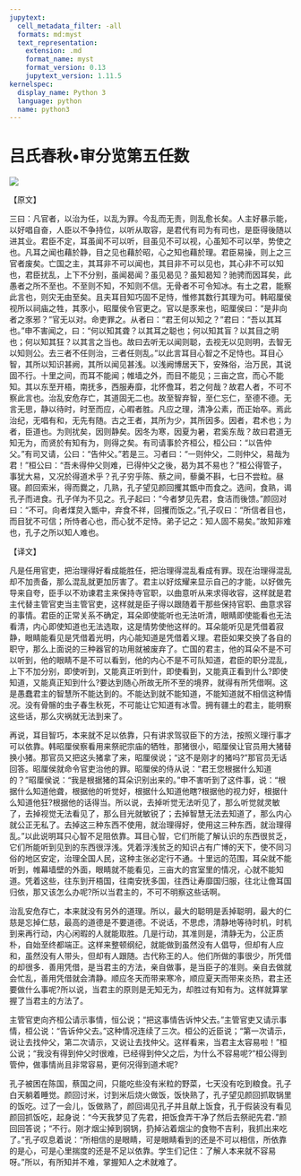 ```yaml
---
jupytext:
  cell_metadata_filter: -all
  formats: md:myst
  text_representation:
    extension: .md
    format_name: myst
    format_version: 0.13
    jupytext_version: 1.11.5
kernelspec:
  display_name: Python 3
  language: python
  name: python3
---
```

# 吕氏春秋&#8226;审分览第五任数

![](image/cover.jpg)

【原文】

三曰：凡官者，以治为任，以乱为罪。今乱而无责，则乱愈长矣。人主好暴示能，以好唱自奋，人臣以不争持位，以听从取容，是君代有司为有司也，是臣得後随以进其业。君臣不定，耳虽闻不可以听，目虽见不可以视，心虽知不可以举，势使之也。凡耳之闻也藉於静，目之见也藉於昭，心之知也藉於理。君臣易操，则上之三官者废矣。亡国之主，其耳非不可以闻也，其目非不可以见也，其心非不可以知也，君臣扰乱，上下不分别，虽闻曷闻？虽见曷见？虽知曷知？驰骋而因耳矣，此愚者之所不至也。不至则不知，不知则不信。无骨者不可令知冰。有土之君，能察此言也，则灾无由至矣。且夫耳目知巧固不足恃，惟修其数行其理为可。韩昭厘侯视所以祠庙之牲，其豕小，昭厘侯令官更之。官以是豕来也，昭厘侯曰：“是非向者之豕邪？”官无以对。命吏罪之。从者曰：“君王何以知之？”君曰：“吾以其耳也。”申不害闻之，曰：“何以知其聋？以其耳之聪也；何以知其盲？以其目之明也；何以知其狂？以其言之当也。故曰去听无以闻则聪，去视无以见则明，去智无以知则公。去三者不任则治，三者任则乱。”以此言耳目心智之不足恃也。耳目心智，其所以知识甚阙，其所以闻见甚浅。以浅阙博居天下，安殊俗，治万民，其说固不行。十里之间，而耳不能闻；帷墙之外，而目不能见；三亩之宫，而心不能知。其以东至开梧，南抚多，西服寿靡，北怀儋耳，若之何哉？故君人者，不可不察此言也。治乱安危存亡，其道固无二也。故至智弃智，至仁忘仁，至德不德。无言无思，静以待时，时至而应，心暇者胜。凡应之理，清净公素，而正始卒。焉此治纪，无唱有和，无先有随。古之王者，其所为少，其所因多。因者，君术也；为者，臣道也。为则扰矣，因则静矣。因冬为寒，因夏为暑，君奚东哉？故曰君道无知无为，而贤於有知有为，则得之矣。有司请事於齐桓公，桓公曰：“以告仲父。”有司又请，公曰：“告仲父。”若是三。习者曰：“一则仲父，二则仲父，易哉为君！”桓公曰：“吾未得仲父则难，已得仲父之後，曷为其不易也？”桓公得管子，事犹大易，又况於得道术乎？孔子穷乎陈、蔡之间，藜羹不斟，七日不尝粒。昼寝。颜回索米，得而爨之，几熟，孔子望见颜回攫其甑中而食之。选间，食熟，谒孔子而进食。孔子佯为不见之。孔子起曰：“今者梦见先君，食洁而後馈。”颜回对曰：“不可。向者煤炱入甑中，弃食不祥，回攫而饭之。”孔子叹曰：“所信者目也，而目犹不可信；所恃者心也，而心犹不足恃。弟子记之：知人固不易矣。”故知非难也，孔子之所以知人难也。

【译文】

凡是任用官吏，把治理得好看成能胜任，把治理得混乱看成有罪。现在治理得混乱却不加责备，那么混乱就更加厉害了。君主以好炫耀来显示自己的才能，以好做先导来自夸，臣手以不劝谏君主来保持寺官职，以曲意听从来求得收容，这样就是君主代替主管官吏当主管官吏，这样就是臣子得以跟随着干那些保持官职、曲意求容的事情。君臣的正常关系不确定，耳朵即使能听也无法听清，眼睛即使能看也无法看清，内心即使知道也无法选取，这是情势使他这样的。耳朵能听见是凭借着寂静，眼睛能看见是凭借着光明，内心能知道是凭借着义理。君臣如果交换了各自的职守，那么上面说的三种器官的功用就被废弃了。亡国的君主，他的耳朵不是不可以听到，他的眼睛不是不可以看到，他的内心不是不可队知道，君臣的职分混乱，上下不加分别，即使听到，又能真正听到什，即使看到，又能真正看到什么?即使知道，又能真正知到什么?要达到随心所故无所不至的境界，就得有所凭借啊。这是愚蠢君主的智慧所不能达到的。不能达到就不能知道，不能知道就不相信这种情况。没有骨髂的虫子春生秋死，不可能让它知道有冰雪。拥有疆土的君主，能明察这些话，那么灾祸就无法到来了。

再说，耳目智巧，本来就不足以依靠，只有讲求驾驭臣下的方法，按照义理行事才可以依靠。韩昭厘侯察看用来祭祀宗庙的牺牲，那猪很小，昭厘侯让官员用大猪替换小猪。那官员又把这头猪拿了来，昭厘侯说；“这不是刚才的猪吗?”那官员无话回答。昭厘侯就命令官吏治他的罪。昭厘侯的侍从说：“君王您根据什么知道的？”昭厘侯说：“我是根据猪的耳朵识别出来的。”申不害听到了这件事，说：“根据什么知道他聋，根据他的听觉好，根据什么知道他瞎?根据他的视力好，根据什么知道他狂?根据他的话得当。所以说，去掉听觉无法听见了，那么听觉就灵敏了，去掉视觉无法看见了，那么目光就敏锐了；去掉智慧无法去知道了，那么内心就公正无私了。去掉这三种东西不使用，就治理得好，使用这三种东西，就治理得乱。”以此说明耳只心智不足阻依靠。耳目心智，它们所能了解认识的东西很贫乏，它们所能听到见到的东西很浮浅。凭着浮浅贫乏的知识占有广博的天下，使不同习俗的地区安定，治理全国人民，这种主张必定行不通。十里远的范围，耳朵就不能听到，帷幕墙壁的外面，眼睛就不能看见，三亩大的宫室里的情况，心就不能知道。凭着这些，往东到开梧国，往南安抚多国，往西让寿靡国归服，往北让儋耳国归依，那又该怎么办呢?所以当君主的，不可不明察这些话啊。

治乱安危存亡，本来就没有另外的道理。所以，最大的聪明是丢掉聪明，最大的仁慈是忘掉仁慈，最高的道德是不要道德。不说话，不思虑，清静地等待时机，时机到来再行动，内心闲暇的人就能取胜。几是行动，其准则是，清静无为，公正质朴，自始至终都端正。这样来整顿纲纪，就能做到虽然没有人倡导，但却有人应和，虽然没有人带头，但却有人跟随。古代称王的人。他们所做的事很少，所凭借的却很多．善用凭借，是当君主的方法，亲自做事，是当臣子的准则。亲自去做就会忙乱，善用凭借就会清静。顺应冬天而带来寒冷，顺应夏天而带来炎热，君主还要做什么事呢?所以说，当君主的原则是无知无为，却胜过有知有为。这样就算掌握了当君主的方法了。

主管官吏向齐桓公请示事情，恒公说；“把这事情告诉忡父去。”主管官吏又请示事情，桓公说：“告诉仲父去。”这种情况连续了三次。桓公的近臣说；“第一次请示，说让去找仲父，第二次请示，又说让去找仲父。这样看来，当君主太容易啦！”桓公说；“我没有得到仲父时很难，已经得到仲父之后，为什么不容易呢?”桓公得到管仲，做事情尚且非常容易，更何况得到道术呢?

孔子被困在陈国，蔡国之间，只能吃些没有米粒的野菜，七天没有吃到粮食。孔子白天躺着睡觉。颜回讨米，讨到米后烧火做饭，饭快熟了，孔子望见颜回抓取锅里的饭吃。过了一会儿，饭做熟了，颜回谒见孔子并且献上饭食，孔于假装没有看见颜回抓饭吃，起身说：“今天我梦见了先君，把饭食弄干净了然后去祭祀先君．”颜回回答说；“不行。刚才烟尘掉到钢锅，扔掉沾着烟尘的食物不吉利，我抓出来吃了。”孔子叹息着说：“所相信的是眼睛，可是眼睛看到的还是不可以相信，所依靠的是心，可是心里揣度的还是不足以依靠。学生们记住：了解人本来就不容易呀。”所以，有所知并不难，掌握知人之术就难了。



